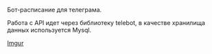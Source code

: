 Бот-расписание для телеграма.

Работа с API идет через библиотеку telebot, в качестве хранилища данных используется Mysql.

[Imgur](https://imgur.com/vJJb4h2)
